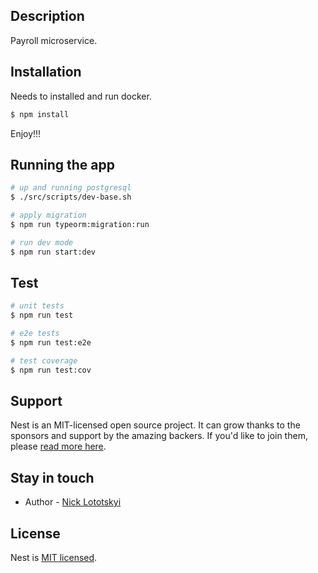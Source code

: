 
## Description

Payroll microservice.

## Installation
Needs to installed and run docker. 

```bash
$ npm install
```

Enjoy!!!
## Running the app

```bash
# up and running postgresql
$ ./src/scripts/dev-base.sh

# apply migration
$ npm run typeorm:migration:run

# run dev mode
$ npm run start:dev
```

## Test

```bash
# unit tests
$ npm run test

# e2e tests
$ npm run test:e2e

# test coverage
$ npm run test:cov
```

## Support

Nest is an MIT-licensed open source project. It can grow thanks to the sponsors and support by the amazing backers. If you'd like to join them, please [read more here](https://docs.nestjs.com/support).

## Stay in touch

- Author - [Nick Lototskyi](https://github.com/maltez)


## License

Nest is [MIT licensed](LICENSE).
